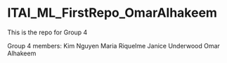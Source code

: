 # ITAI_ML_FirstRepo_OmarAlhakeem
This is the repo for Group 4

Group 4 members:
Kim Nguyen
Maria Riquelme
Janice Underwood
Omar Alhakeem
